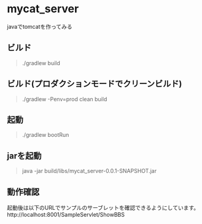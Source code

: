 # mycat_server
javaでtomcatを作ってみる


## ビルド
> ./gradlew build

## ビルド(プロダクションモードでクリーンビルド)
> ./gradlew -Penv=prod clean build 

## 起動
> ./gradlew bootRun

## jarを起動
> java -jar build/libs/mycat_server-0.0.1-SNAPSHOT.jar


## 動作確認
起動後は以下のURLでサンプルのサーブレットを確認できるようにしています。
http://localhost:8001/SampleServlet/ShowBBS